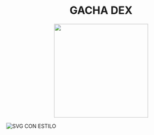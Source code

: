 <div align="center">
<h1> GACHA DEX</h1>
<img src="/imagenes/gachadex.png" width="250">
</div>


![SVG CON ESTILO](https://thiago-anzaldo.github.io/readMe/header.svg)

